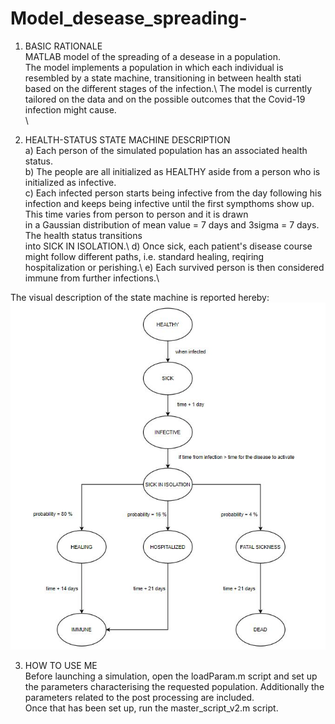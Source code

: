 # Model_desease_spreading-
1) BASIC RATIONALE\
MATLAB model of the spreading of a desease in a population.\
The model implements a population in which each individual is resembled by a state machine, transitioning in between health stati based on the different stages of the infection.\ 
The model is currently tailored on the data and on the possible outcomes that the Covid-19 infection might cause.\
\

2) HEALTH-STATUS STATE MACHINE DESCRIPTION\
a) Each person of the simulated population has an associated health status.\
b) The people are all initialized as HEALTHY aside from a person who is initialized as infective.\
c) Each infected person starts being infective from the day following his infection and keeps being 
infective until the first sympthoms show up. This time varies from person to person and it is drawn  
in a Gaussian distribution of mean value = 7 days and 3sigma = 7 days. The health status transitions  
into SICK IN ISOLATION.\ 
d) Once sick, each patient's disease course might follow different paths, i.e. standard healing, reqiring hospitalization or perishing.\ 
e) Each survived person is then considered immune from further infections.\ 

The visual description of the state machine is reported hereby: \
![picture](https://github.com/dave-ai/Model_desease_spreading-/blob/master/images/state_machine_person.JPG)

3) HOW TO USE ME\
Before launching a simulation, open the loadParam.m script and set up the parameters characterising the requested population. 
Additionally the parameters related to the post processing are included.\
Once that has been set up, run the master_script_v2.m script.



 
